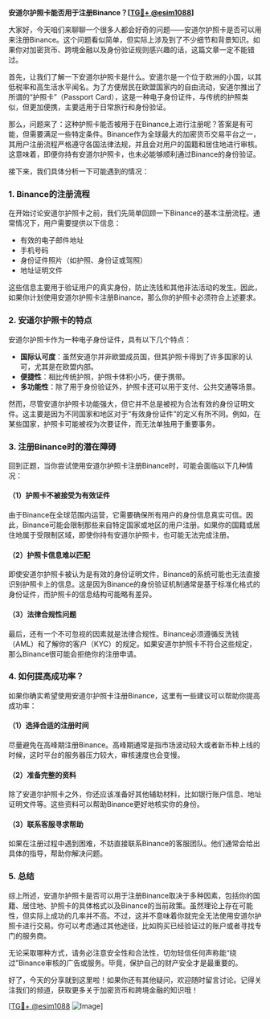 **安道尔护照卡能否用于注册Binance？[[TG💪+ @esim1088](https://t.me/s/esim1088)]**

大家好，今天咱们来聊聊一个很多人都会好奇的问题——安道尔护照卡是否可以用来注册Binance。这个问题看似简单，但实际上涉及到了不少细节和背景知识。如果你对加密货币、跨境金融以及身份验证规则感兴趣的话，这篇文章一定不能错过。

首先，让我们了解一下安道尔护照卡是什么。安道尔是一个位于欧洲的小国，以其低税率和高生活水平闻名。为了方便居民在欧盟国家内的自由流动，安道尔推出了所谓的“护照卡”（Passport Card），这是一种电子身份证件，与传统的护照类似，但更加便携，主要适用于日常旅行和身份验证。

那么，问题来了：这种护照卡能否被用于在Binance上进行注册呢？答案是有可能，但需要满足一些特定条件。Binance作为全球最大的加密货币交易平台之一，其用户注册流程严格遵守各国法律法规，并且会对用户的国籍和居住地进行审核。这意味着，即便你持有安道尔护照卡，也未必能够顺利通过Binance的身份验证。

接下来，我们具体分析一下可能遇到的情况：

### 1. Binance的注册流程

在开始讨论安道尔护照卡之前，我们先简单回顾一下Binance的基本注册流程。通常情况下，用户需要提供以下信息：
- 有效的电子邮件地址
- 手机号码
- 身份证件照片（如护照、身份证或驾照）
- 地址证明文件

这些信息主要用于验证用户的真实身份，防止洗钱和其他非法活动的发生。因此，如果你计划使用安道尔护照卡注册Binance，那么你的护照卡必须符合上述要求。

### 2. 安道尔护照卡的特点

安道尔护照卡作为一种电子身份证件，具有以下几个特点：
- **国际认可度**：虽然安道尔并非欧盟成员国，但其护照卡得到了许多国家的认可，尤其是在欧盟内部。
- **便捷性**：相比传统护照，护照卡体积小巧，便于携带。
- **多功能性**：除了用于身份验证外，护照卡还可以用于支付、公共交通等场景。

然而，尽管安道尔护照卡功能强大，但它并不总是被视为合法有效的身份证明文件。这主要是因为不同国家和地区对于“有效身份证件”的定义有所不同。例如，在某些国家，护照卡可能被视为次要证件，而无法单独用于重要事务。

### 3. 注册Binance时的潜在障碍

回到正题，当你尝试使用安道尔护照卡注册Binance时，可能会面临以下几种情况：

#### （1）护照卡不被接受为有效证件

由于Binance在全球范围内运营，它需要确保所有用户的身份信息真实可信。因此，Binance可能会限制那些来自特定国家或地区的用户注册。如果你的国籍或居住地属于受限制区域，即使你持有安道尔护照卡，也可能无法完成注册。

#### （2）护照卡信息难以匹配

即使安道尔护照卡被认为是有效的身份证明文件，Binance的系统可能也无法直接识别护照卡上的信息。这是因为Binance的身份验证机制通常是基于标准化格式的身份证件，而护照卡的信息结构可能略有差异。

#### （3）法律合规性问题

最后，还有一个不可忽视的因素就是法律合规性。Binance必须遵循反洗钱（AML）和了解你的客户（KYC）的规定。如果安道尔护照卡不符合这些规定，那么Binance很可能会拒绝你的注册申请。

### 4. 如何提高成功率？

如果你确实希望使用安道尔护照卡注册Binance，这里有一些建议可以帮助你提高成功率：

#### （1）选择合适的注册时间

尽量避免在高峰期注册Binance。高峰期通常是指市场波动较大或者新币种上线的时候，这时平台的服务器压力较大，审核速度也会变慢。

#### （2）准备完整的资料

除了安道尔护照卡之外，你还应该准备好其他辅助材料，比如银行账户信息、地址证明文件等。这些资料可以帮助Binance更好地核实你的身份。

#### （3）联系客服寻求帮助

如果在注册过程中遇到困难，不妨直接联系Binance的客服团队。他们通常会给出具体的指导，帮助你解决问题。

### 5. 总结

综上所述，安道尔护照卡是否可以用于注册Binance取决于多种因素，包括你的国籍、居住地、护照卡的具体格式以及Binance的当前政策。虽然理论上存在可能性，但实际上成功的几率并不高。不过，这并不意味着你就完全无法使用安道尔护照卡进行交易。你可以考虑通过其他途径，比如购买已经验证过的账户或者寻找专门的服务商。

无论采取哪种方式，请务必注意安全性和合法性，切勿轻信任何声称能“绕过”Binance审核的广告或服务。毕竟，保护自己的财产安全才是最重要的。

好了，今天的分享就到这里啦！如果你还有其他疑问，欢迎随时留言讨论。记得关注我们的频道，获取更多关于加密货币和跨境金融的知识哦！

[[TG💪+ @esim1088](https://t.me/s/esim1088) ![Image](https://i.postimg.cc/4NQfJmqS/Snipaste-2025-05-13-00-14-12.png)]
